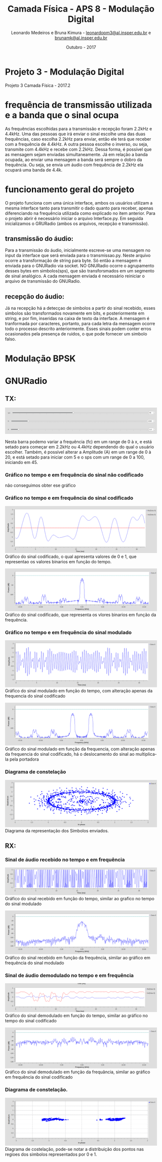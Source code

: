 ﻿---
title: Camada Física -  APS 8 - Modulação Digital
author: Leonardo Medeiros e Bruna Kimura - leonardopm3@al.insper.edu.br e brunamk@al.insper.edu.br
date: Outubro - 2017
---


# Projeto 3 - Modulação Digital
Projeto 3 Camada Física - 2017.2

# frequência de transmissão utilizada e a banda que o sinal ocupa

As frequências escolhidas para a transmissão e recepção foram 2.2kHz e 4.4kHz. Uma das pessoas que irá enviar o sinal escolhe uma das duas frequências, caso escolha 2.2kHz para enviar, então ele terá que receber com a frequência de 4.4kHz. A outra pessoa escolhe o inverso, ou seja, transmite com 4.4kHz e recebe com 2.2kHz. Dessa forma, é possível que as mensagem sejam enviadas simultaneamente. 
Já em relação a banda ocupada, ao enviar uma mensagem a banda será sempre o dobro da frequência. Ou seja, se envia um áudio com frequência de 2.2kHz ela ocupará uma banda de 4.4k.

# funcionamento geral do projeto

O projeto funciona com uma única interface, ambos os usuários utilizam a mesma interface tanto para transmitir o dado quanto para receber, apenas diferenciando na frequência utilizada como explicado no item anterior. Para o projeto abrir é necessário iniciar o arquivo Interface.py. Em seguida inicializamos o GRURadio (ambos os arquivos, recepção e transmissão).

## transmissão do áudio:

Para a transmissão do áudio, inicialmente escreve-se uma mensagem no input da interface que será enviada para o transmissao.py. Neste arquivo ocorre a transformação de string para byte. Só então a mensagem é enviada para o GNURadio via socket. NO GNURadio ocorre o agrupamento desses bytes em simbolos(sps), que são transforsmados em um segmento de sinal analógico. 
A cada mensagem enviada é necessário reiniciar o arquivo de transmissão do GNURadio.

## recepção do áudio:

Já na recepção há a detecçao de simbolos a partir do sinal recebido, esses simbolos são transformados novamente em bits, e posteriormente em string, e por fim, inseridas na caixa de texto da interface. A mensagem é tranformada por caracteres, portanto, para cada letra da mensagem ocorre todo o processo descrito anteriormente.
Esses sinais podem conter erros ocasionados pela presença de ruidos, o que pode fornecer um simbolo falso. 

# Modulação BPSK



# GNURadio

## TX:

![Img 1](imagem/TX_slider.png)

Nesta barra podemo variar a frequência (fc) em um range de 0 à x, e está setado para começar em 2.2kHz ou 4.4kHz dependendo do qual o usuário escolher.
Também, é possível alterar a Amplitude (A) em um range de 0 à 20, e está setado para iniciar com 5 e o sps com um range de 0 a 100, iniciando em 45.

###  Gráfico no tempo e em frequência do sinal não codificado

não conseguimos obter ese gráfico

### Gráfico no tempo e em frequência do sinal codificado
![Img 10](imagem/TX_tempo_codificado.png)
Gráfico do sinal codificado, o qual apresenta valores de 0 e 1, que representao os valores binarios em função do tempo. 

![Img 11](imagem/TX_frequencia_codificado.png)
Gráfico do sinal codificado, que representa os vlores binarios em função da frequência.

### Gráfico no tempo e em frequência do sinal modulado
![Img 2](imagem/TX_tempo_modulado.png)  
Gráfico do sinal modulado em função do tempo, com alteração apenas da frequencia  do sinal codificado

![Img 3](imagem/TX_frequencia_modulado.png)
Gráfico do sinal modulado em função da frequencia, com alteração apenas da frequencia do sinal codificado, há o deslocamento do sinal ao multiplica-la pela portadora 

### Diagrama de constelação
![Img 4](imagem/TX_constelação.png)
Diagrama da representação dos Simbolos enviados.

## RX:

### Sinal de áudio recebido no tempo e em frequência
![Img 5](imagem/RX_tempo_recebido.png)
Gráfico do sinal recebido em função do tempo, similar ao grafico no tempo do sinal modulado

![Img 6](imagem/RX_frequencia_recebido.png)
Gráfico do sinal recebido em função da frequência, similar ao gráfico em frequência do sinal modulado 

### Sinal de áudio demodulado no tempo e em frequência
![Img 7](imagem/RX_tempo_demodulado.png)
Gráfico do sinal demodulado em função do tempo, similar ao gráfico no tempo do sinal codificado 

![Img 8](imagem/RX_frequencia_demodulado.png)
Gráfico do sinal demodulado em função da frequância, similar ao gráfico em frequência do sinal codificado

### Diagrama de constelação.
![Img 9](imagem/RX_costelação.png)
Diagrama de costelação, pode-se notar a distribuição dos pontos nas regioes dos simbolos representados por 0 e 1.

